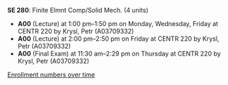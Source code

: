 **SE 280**: Finite Elmnt Comp/Solid Mech. (4 units)

- **A00** (Lecture) at 1:00 pm–1:50 pm on Monday, Wednesday, Friday at CENTR 220 by Krysl, Petr (A03709332)
- **A00** (Lecture) at 2:00 pm–2:50 pm on Friday at CENTR 220 by Krysl, Petr (A03709332)
- **A00** (Final Exam) at 11:30 am–2:29 pm on Thursday at CENTR 220 by Krysl, Petr (A03709332)

[Enrollment numbers over time](./SE280.tsv)
